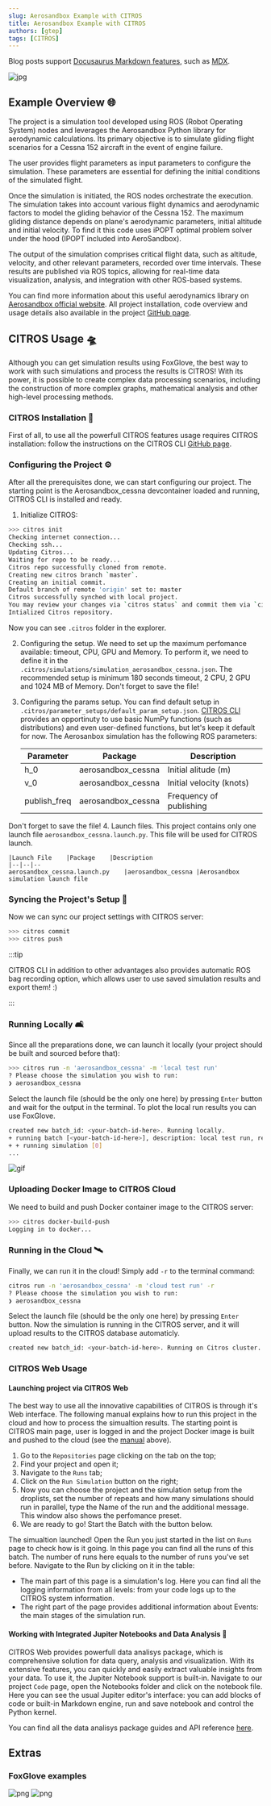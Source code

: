 ```yaml
---
slug: Aerosandbox Example with CITROS
title: Aerosandbox Example with CITROS
authors: [gtep]
tags: [CITROS]
---
```


Blog posts support [Docusaurus Markdown features](https://docusaurus.io/docs/markdown-features), such as [MDX](https://mdxjs.com/).

![jpg](img/cessna152.jpg "https://en.wikipedia.org/wiki/File:Cessna_152_PR-EJQ_(8476096843).jpg")

## Example Overview 🌐 

The project is a simulation tool developed using ROS (Robot Operating System) nodes and leverages the Aerosandbox Python library for aerodynamic calculations. Its primary objective is to simulate gliding flight scenarios for a Cessna 152 aircraft in the event of engine failure.

The user provides flight parameters as input parameters to configure the simulation. These parameters are essential for defining the initial conditions of the simulated flight.

Once the simulation is initiated, the ROS nodes orchestrate the execution. The simulation takes into account various flight dynamics and aerodynamic factors to model the gliding behavior of the Cessna 152. The maximum gliding distance depends on plane's aerodynamic parameters, initial altitude and initial velocity. To find it this code uses iPOPT optimal problem solver under the hood (IPOPT included into AeroSandbox).

The output of the simulation comprises critical flight data, such as altitude, velocity, and other relevant parameters, recorded over time intervals. These results are published via ROS topics, allowing for real-time data visualization, analysis, and integration with other ROS-based systems.

You can find more information about this useful aerodynamics library on [Aerosandbox official website](https://github.com/peterdsharpe/AeroSandbox). All project installation, code overview and usage details also available in the project [GitHub page](https://github.com/citros-garden/aerosandbox_cessna).


## CITROS Usage 🛸
Although you can get simulation results using FoxGlove, the best way to work with such simulations and process the results is CITROS! With its power, it is possible to create complex data processing scenarios, including the construction of more complex graphs, mathematical analysis and other high-level processing methods.

### CITROS Installation 🛫

First of all, to use all the powerfull CITROS features usage requires CITROS installation: follow the instructions on the CITROS CLI [GitHub page](https://github.com/lulav/citros_cli).

### Configuring the Project ⚙️
After all the prerequisites done, we can start configuring our project. The starting point is the Aerosandbox_cessna devcontainer loaded and running, CITROS CLI is installed and ready.
1. Initialize CITROS:
```bash 
>>> citros init
Checking internet connection...
Checking ssh...
Updating Citros...
Waiting for repo to be ready...
Citros repo successfully cloned from remote.
Creating new citros branch `master`.
Creating an initial commit.
Default branch of remote 'origin' set to: master
Citros successfully synched with local project.
You may review your changes via `citros status` and commit them via `citros commit`.
Intialized Citros repository.
```
Now you can see ```.citros``` folder in the explorer.

2. Configuring the setup. We need to set up the maximum perfomance available: timeout, CPU, GPU and Memory. To perform it, we need to define it in the ```.citros/simulations/simulation_aerosandbox_cessna.json```. The recommended setup is minimum 180 seconds timeout, 2 CPU, 2 GPU and 1024 MB of Memory. Don't forget to save the file!

3. Configuring the params setup. You can find default setup in ```.citros/parameter_setups/default_param_setup.json```. [CITROS CLI](https://github.com/lulav/citros_cli) provides an opportinuty to use basic NumPy functions (such as distributions) and even user-defined functions, but let's keep it default for now. The Aerosanbox simulation has the following ROS parameters:

    |Parameter	|Package	|Description
    |--|--|--
    h_0	|aerosandbox_cessna	|Initial alitude (m)	
    v_0	|aerosandbox_cessna	|Initial velocity (knots)
    publish_freq	|aerosandbox_cessna	|Frequency of publishing


Don't forget to save the file!
4. Launch files. This project contains only one launch file ```aerosandbox_cessna.launch.py```. This file will be used for CITROS launch. 

    |Launch File	|Package	|Description
    |--|--|--
    aerosandbox_cessna.launch.py	|aerosandbox_cessna	|Aerosandbox simulation launch file 

### Syncing the Project's Setup 📡
Now we can sync our project settings with CITROS server:
```bash 
>>> citros commit
>>> citros push
```

:::tip

CITROS CLI in addition to other advantages also provides automatic ROS bag recording option, which allows user to use saved simulation results and export them! :)

:::

### Running Locally 🛋️
Since all the preparations done, we can launch it locally (your project should be built and sourced before that):
```bash 
>>> citros run -n 'aerosandbox_cessna' -m 'local test run'
? Please choose the simulation you wish to run:
❯ aerosandbox_cessna
```
Select the launch file (should be the only one here) by pressing ```Enter``` button and wait for the output in the terminal. To plot the local run results you can use FoxGlove.

```bash
created new batch_id: <your-batch-id-here>. Running locally.
+ running batch [<your-batch-id-here>], description: local test run, repeating simulations: [1]
+ + running simulation [0]
...
```

![gif](img/gif0.gif "FoxGlove example")

### Uploading Docker Image to CITROS Cloud
We need to build and push Docker container image to the CITROS server:
```bash 
>>> citros docker-build-push
Logging in to docker...
```

### Running in the Cloud 🛰️
Finally, we can run it in the cloud! Simply add ```-r``` to the terminal command: 
```bash 
citros run -n 'aerosandbox_cessna' -m 'cloud test run' -r
? Please choose the simulation you wish to run:
❯ aerosandbox_cessna
```

Select the launch file (should be the only one here) by pressing ```Enter``` button. Now the simulation is running in the CITROS server, and it will upload results to the CITROS database automaticly.

```bash
created new batch_id: <your-batch-id-here>. Running on Citros cluster. See https://citros.io/batch/<your-batch-id-here>.
```

### CITROS Web Usage
#### Launching project via CITROS Web
The best way to use all the innovative capabilities of CITROS is through it's Web interface. The following manual explains how to run this project in the cloud and how to process the simualtion results.
The starting point is CITROS main page, user is logged in and the project Docker image is built and pushed to the cloud (see the [manual](#uploading-docker-image-to-citros-cloud) above).
1. Go to the ```Repositories``` page clicking on the tab on the top;
2. Find your project and open it;
3. Navigate to the ```Runs``` tab;
4. Click on the ```Run Simulation``` button on the right;
5. Now you can choose the project and the simulation setup from the droplists, set the number of repeats and how many simulations should run in parallel, type the Name of the run and the additional message. This window also shows the perfomance preset.
6. We are ready to go! Start the Batch with the button below.

The simualtion launched! Open the Run you just started in the list on ```Runs``` page to check how is it going. In this page you can find all the runs of this batch. The number of runs here equals to the number of runs you've set before.
Navigate to the Run by clicking on it in the table:
* The main part of this page is a simulation's log. Here you can find all the logging information from all levels: from your code logs up to the CITROS system information.
* The right part of the page provides additional information about Events: the main stages of the simulation run.


#### Working with Integrated Jupiter Notebooks and Data Analysis 🌌
CITROS Web provides powerfull data analisys package, which is comprehensive solution for data query, analysis and visualization. With its extensive features, you can quickly and easily extract valuable insights from your data. To use it, the Jupiter Notebook support is built-in. 
Navigate to our project ```Code``` page, open the Notebooks folder and click on the notebook file. Here you can see the usual Jupiter editor's interface: you can add blocks of code or built-in Markdown engine, run and save notebook and control the Python kernel.

You can find all the data analisys package guides and API reference [here](https://citros.io/doc/docs_data_analysis).


## Extras
### FoxGlove examples

![png](img/img0.png "FoxGlove example")
![png](img/img1.png "FoxGlove example")
